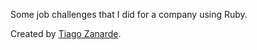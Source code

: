 Some job challenges that I did for a company using Ruby.

Created by [Tiago Zanarde](https://tiagozanarde.dev).

